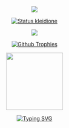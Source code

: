 <div>
<div align="center">  
<a href="https://github.com/antonkomarev/github-profile-views-counter">
    <img src="https://komarev.com/ghpvc/?username=kleidione&style=for-the-badge&color=blueviolet">

![Status kleidione](https://github-readme-stats.vercel.app/api?username=kleidione&show_icons=true&theme=ocean_dark) 

<p align = "center">
 <img src="https://activity-graph.herokuapp.com/graph?username=kleidione&theme=chartreuse-dark">
 
<div align = "center">

![Github Trophies](https://github-profile-trophy.vercel.app/?username=kleidione&theme=ocean_dark&column=6&row=1&margin-w=10)

<p align='center'>
<a href="https://t.me/kleidione/">
<img src="https://img.shields.io/badge/Telegram-2CA5E0?style=for-the-badge&logo=telegram&logoColor=white&style=round" width="150" />

[![Typing SVG](https://readme-typing-svg.herokuapp.com?font=futura&color=%FF4E387E&size=70&duration=6000&center=true&vCenter=true&width=1000&height=200&lines=Thanks+For+Visiting)](https://git.io/typing-svg)



